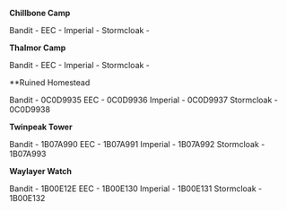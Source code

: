 **Chillbone Camp**

Bandit - 
EEC - 
Imperial - 
Stormcloak - 

**Thalmor Camp**

Bandit - 
EEC - 
Imperial - 
Stormcloak - 

**Ruined Homestead

Bandit - 0C0D9935
EEC - 0C0D9936
Imperial - 0C0D9937
Stormcloak - 0C0D9938

**Twinpeak Tower**

Bandit - 1B07A990
EEC - 1B07A991
Imperial - 1B07A992
Stormcloak - 1B07A993

**Waylayer Watch**

Bandit - 1B00E12E
EEC - 1B00E130
Imperial - 1B00E131
Stormcloak - 1B00E132
